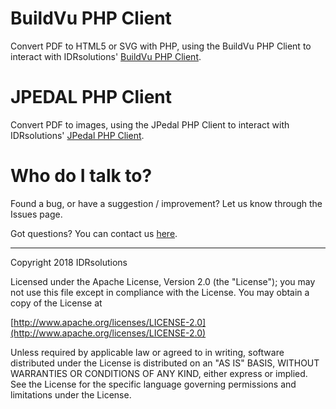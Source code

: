 # BuildVu PHP Client #
Convert PDF to HTML5 or SVG with PHP, using the BuildVu PHP Client to interact with IDRsolutions' [BuildVu PHP Client](https://github.com/idrsolutions/idrsolutions-php-client/README-BUILDVU.md).

# JPEDAL PHP Client #

Convert PDF to images, using the JPedal PHP Client to interact with IDRsolutions' [JPedal PHP Client](https://github.com/idrsolutions/idrsolutions-php-client/README-JPEDAL.md).



# Who do I talk to? #

Found a bug, or have a suggestion / improvement? Let us know through the Issues page.

Got questions? You can contact us [here](https://idrsolutions.zendesk.com/hc/en-us/requests/new).

-----

Copyright 2018 IDRsolutions

Licensed under the Apache License, Version 2.0 (the "License");
you may not use this file except in compliance with the License.
You may obtain a copy of the License at

[http://www.apache.org/licenses/LICENSE-2.0](http://www.apache.org/licenses/LICENSE-2.0)

Unless required by applicable law or agreed to in writing, software
distributed under the License is distributed on an "AS IS" BASIS,
WITHOUT WARRANTIES OR CONDITIONS OF ANY KIND, either express or implied.
See the License for the specific language governing permissions and
limitations under the License.
